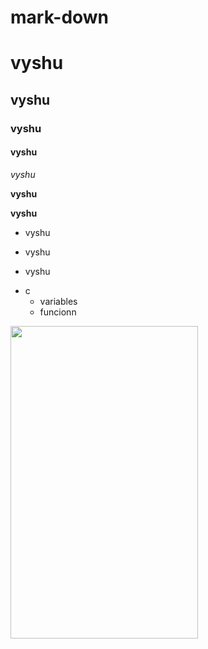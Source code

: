 # mark-down

# vyshu
## vyshu
### vyshu
#### vyshu
*vyshu*

**vyshu**

__vyshu__

+ vyshu
- vyshu
* vyshu
+ c
  + variables
  - funcionn

<img src="https://i.pinimg.com/originals/17/cc/fb/17ccfb8ae38d49b3e001f5240572fcb0.jpg" height=500px width=300>

